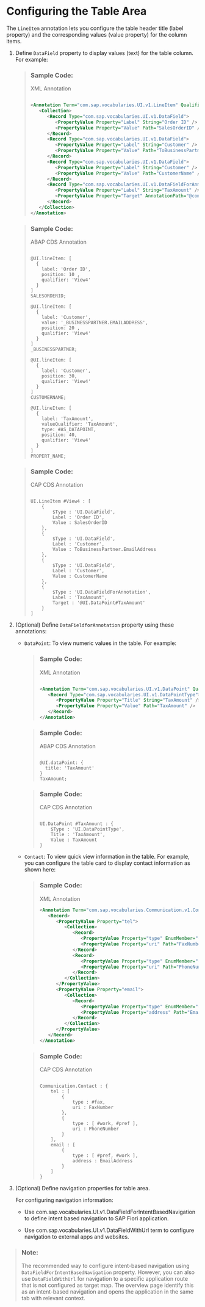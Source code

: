 <!-- loiob408bfbd895d4123a90f95a088d53dfa -->

# Configuring the Table Area

The `LineItem` annotation lets you configure the table header title \(label property\) and the corresponding values \(value property\) for the column items.



1.  Define `DataField` property to display values \(text\) for the table column. For example:

    > ### Sample Code:  
    > XML Annotation
    > 
    > ```xml
    > 
    > <Annotation Term="com.sap.vocabularies.UI.v1.LineItem" Qualifier="View4">
    >    <Collection>
    >       <Record Type="com.sap.vocabularies.UI.v1.DataField">
    >          <PropertyValue Property="Label" String="Order ID" />
    >          <PropertyValue Property="Value" Path="SalesOrderID" />
    >       </Record>
    >       <Record Type="com.sap.vocabularies.UI.v1.DataField">
    >          <PropertyValue Property="Label" String="Customer" />
    >          <PropertyValue Property="Value" Path="ToBusinessPartner/EmailAddress" />
    >       </Record>
    >       <Record Type="com.sap.vocabularies.UI.v1.DataField">
    >          <PropertyValue Property="Label" String="Customer" />
    >          <PropertyValue Property="Value" Path="CustomerName" />
    >       </Record>
    >       <Record Type="com.sap.vocabularies.UI.v1.DataFieldForAnnotation">
    >          <PropertyValue Property="Label" String="TaxAmount" />
    >          <PropertyValue Property="Target" AnnotationPath="@com.sap.vocabularies.UI.v1.DataPoint#TaxAmount" />
    >       </Record>
    >    </Collection>
    > </Annotation>
    > ```

    > ### Sample Code:  
    > ABAP CDS Annotation
    > 
    > ```
    > 
    > @UI.lineItem: [
    >   {
    >     label: 'Order ID',
    >     position: 10 ,
    >     qualifier: 'View4'
    >   }
    > ]
    > SALESORDERID;
    > 
    > @UI.lineItem: [
    >   {
    >     label: 'Customer',
    >     value: '_BUSINESSPARTNER.EMAILADDRESS',
    >     position: 20 ,
    >     qualifier: 'View4'
    >   }
    > ]
    > _BUSINESSPARTNER;
    > 
    > @UI.lineItem: [
    >   {
    >     label: 'Customer',
    >     position: 30,
    >     qualifier: 'View4'
    >   }
    > ]
    > CUSTOMERNAME;
    > 
    > @UI.lineItem: [
    >   {
    >     label: 'TaxAmount',
    >     valueQualifier: 'TaxAmount',
    >     type: #AS_DATAPOINT,
    >     position: 40,
    >     qualifier: 'View4'
    >   }
    > ]
    > PROPERT_NAME;
    > 
    > ```

    > ### Sample Code:  
    > CAP CDS Annotation
    > 
    > ```
    > 
    > UI.LineItem #View4 : [
    >     {
    >         $Type : 'UI.DataField',
    >         Label : 'Order ID',
    >         Value : SalesOrderID
    >     },
    >     {
    >         $Type : 'UI.DataField',
    >         Label : 'Customer',
    >         Value : ToBusinessPartner.EmailAddress
    >     },
    >     {
    >         $Type : 'UI.DataField',
    >         Label : 'Customer',
    >         Value : CustomerName
    >     },
    >     {
    >         $Type : 'UI.DataFieldForAnnotation',
    >         Label : 'TaxAmount',
    >         Target : '@UI.DataPoint#TaxAmount'
    >     }
    > ]
    > 
    > ```

2.  \(Optional\) Define `DataFieldforAnnotation` property using these annotations:

    -   `DataPoint`: To view numeric values in the table. For example:

        > ### Sample Code:  
        > XML Annotation
        > 
        > ```xml
        > 
        > <Annotation Term="com.sap.vocabularies.UI.v1.DataPoint" Qualifier="TaxAmount">
        >    <Record Type="com.sap.vocabularies.UI.v1.DataPointType">
        >       <PropertyValue Property="Title" String="TaxAmount" />
        >       <PropertyValue Property="Value" Path="TaxAmount" />
        >    </Record>
        > </Annotation>
        > ```

        > ### Sample Code:  
        > ABAP CDS Annotation
        > 
        > ```
        > 
        > @UI.dataPoint: {
        >   title: 'TaxAmount'
        > }
        > TaxAmount;
        > ```

        > ### Sample Code:  
        > CAP CDS Annotation
        > 
        > ```
        > 
        > UI.DataPoint #TaxAmount : {
        >     $Type : 'UI.DataPointType',
        >     Title : 'TaxAmount',
        >     Value : TaxAmount
        > }
        > 
        > ```

    -   `Contact`: To view quick view information in the table. For example, you can configure the table card to display contact information as shown here:

        > ### Sample Code:  
        > XML Annotation
        > 
        > ```xml
        > <Annotation Term="com.sap.vocabularies.Communication.v1.Contact">
        >    <Record>
        >       <PropertyValue Property="tel">
        >          <Collection>
        >             <Record>
        >                <PropertyValue Property="type" EnumMember="com.sap.vocabularies.Communication.v1.PhoneType/fax" />
        >                <PropertyValue Property="uri" Path="FaxNumber" />
        >             </Record>
        >             <Record>
        >                <PropertyValue Property="type" EnumMember="com.sap.vocabularies.Communication.v1.PhoneType/work com.sap.vocabularies.Communication.v1.PhoneType/preferred"/>
        >                <PropertyValue Property="uri" Path="PhoneNumber" />
        >             </Record>
        >          </Collection>
        >       </PropertyValue>
        >       <PropertyValue Property="email">
        >          <Collection>
        >             <Record>
        >                <PropertyValue Property="type" EnumMember="com.sap.vocabularies.Communication.v1.ContactInformationType/preferred com.sap.vocabularies.Communication.v1.ContactInformationType/work" />
        >                <PropertyValue Property="address" Path="EmailAddress" />
        >             </Record>
        >          </Collection>
        >       </PropertyValue>
        >    </Record>
        > </Annotation>
        > ```

        > ### Sample Code:  
        > CAP CDS Annotation
        > 
        > ```
        > 
        > Communication.Contact : {
        >     tel : [
        >         {
        >             type : #fax,
        >             uri : FaxNumber
        >         },
        >         {
        >             type : [ #work, #pref ],
        >             uri : PhoneNumber
        >         }
        >     ],
        >     email : [
        >         {
        >             type : [ #pref, #work ],
        >             address : EmailAddress
        >         }
        >     ]
        > }
        > 
        > ```


3.  \(Optional\) Define navigation properties for table area.

    For configuring navigation information:

    -   Use com.sap.vocabularies.UI.v1.DataFieldForIntentBasedNavigation to define intent based navigation to SAP Fiori application.

    -   Use com.sap.vocabularies.UI.v1.DataFieldWithUrl term to configure navigation to external apps and websites.



> ### Note:  
> The recommended way to configure intent-based navigation using `DataFieldForIntentBasedNavigation` property. However, you can also use `DataFieldWithUrl` for navigation to a specific application route that is not configured as target map. The overview page identify this as an intent-based navigation and opens the application in the same tab with relevant context.

